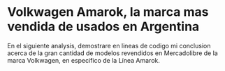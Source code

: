# Volkwagen Amarok, la marca mas vendida de usados en Argentina
En el siguiente analysis, demostrare en lineas de codigo mi conclusion acerca de la gran cantidad de modelos revendidos en Mercadolibre de la marca Volkwagen, en especifico de la Línea Amarok.
